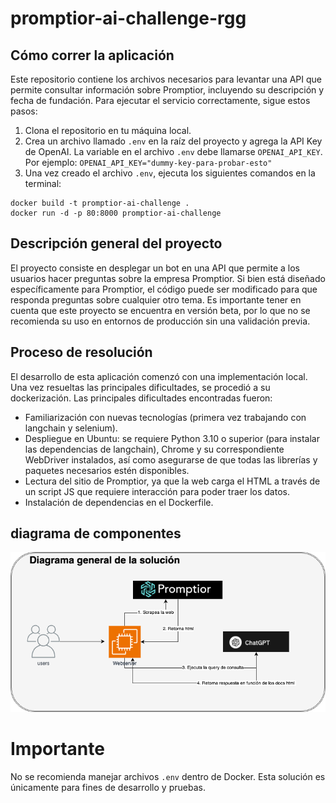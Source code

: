# promptior-ai-challenge-rgg

## Cómo correr la aplicación
Este repositorio contiene los archivos necesarios para levantar una API que permite consultar información sobre Promptior, incluyendo su descripción y fecha de fundación. Para ejecutar el servicio correctamente, sigue estos pasos:

1. Clona el repositorio en tu máquina local.
2. Crea un archivo llamado `.env` en la raíz del proyecto y agrega la API Key de OpenAI. La variable en el archivo `.env` debe llamarse `OPENAI_API_KEY`. Por ejemplo: `OPENAI_API_KEY="dummy-key-para-probar-esto"`
3. Una vez creado el archivo `.env`, ejecuta los siguientes comandos en la terminal:

```
docker build -t promptior-ai-challenge .
docker run -d -p 80:8000 promptior-ai-challenge
```

## Descripción general del proyecto
El proyecto consiste en desplegar un bot en una API que permite a los usuarios hacer preguntas sobre la empresa Promptior. Si bien está diseñado específicamente para Promptior, el código puede ser modificado para que responda preguntas sobre cualquier otro tema. Es importante tener en cuenta que este proyecto se encuentra en versión beta, por lo que no se recomienda su uso en entornos de producción sin una validación previa.

## Proceso de resolución
El desarrollo de esta aplicación comenzó con una implementación local. Una vez resueltas las principales dificultades, se procedió a su dockerización. Las principales dificultades encontradas fueron:

- Familiarización con nuevas tecnologías (primera vez trabajando con langchain y selenium).
- Despliegue en Ubuntu: se requiere Python 3.10 o superior (para instalar las dependencias de langchain), Chrome y su correspondiente WebDriver instalados, así como asegurarse de que todas las librerías y paquetes necesarios estén disponibles.
- Lectura del sitio de Promptior, ya que la web carga el HTML a través de un script JS que requiere interacción para poder traer los datos.
- Instalación de dependencias en el Dockerfile.

## diagrama de componentes

![diagrama de componentes](https://github.com/rgg1993/promptior-ai-challenge-rgg/blob/main/diagram.png)

# Importante
No se recomienda manejar archivos `.env` dentro de Docker. Esta solución es únicamente para fines de desarrollo y pruebas.